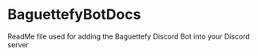 # BaguettefyBotDocs
ReadMe file used for adding the Baguettefy Discord Bot into your Discord server
